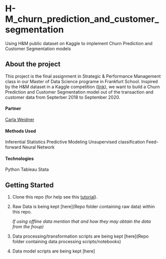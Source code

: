 # H-M_churn_prediction_and_customer_segmentation
Using H&amp;M public dataset on Kaggle to implement Churn Prediction and Customer Segmentation models


## About the project

This project is the final assignment in Strategic & Performance Management class in our Master of Data Science programe in Frankfurt School.
Inspired by the H&M dataset in a Kaggle competition ([link](https://www.kaggle.com/competitions/h-and-m-personalized-fashion-recommendations)), we want to build a Churn Prediction and Customer Segmentation model out of the transaction and customer data from Septerber 2018 to September 2020.

#### Partner
[Carla Weidner](https://github.com/carla1w)

#### Methods Used

Inferential Statistics
Predictive Modeling
Unsupervised classification
Feed-forward Neural Network

#### Technologies
Python
Tableau
Stata

## Getting Started

1. Clone this repo (for help see this [tutorial](https://help.github.com/articles/cloning-a-repository/)).
2. Raw Data is being kept [here](Repo folder containing raw data) within this repo.

    *If using offline data mention that and how they may obtain the data from the froup)*
    
3. Data processing/transformation scripts are being kept [here](Repo folder containing data processing scripts/notebooks)
4. Data model scripts are being kept [here]


